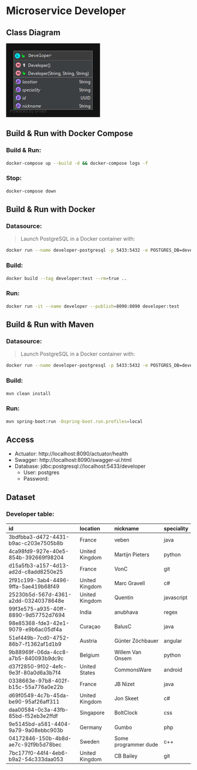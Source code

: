 # Microservice Developer

## Class Diagram

![](img/class-diagram.png)

## Build & Run with Docker Compose

### Build & Run:

```sh
docker-compose up --build -d && docker-compose logs -f
```

### Stop:

```sh
docker-compose down
```

## Build & Run with Docker

### Datasource:

> Launch PostgreSQL in a Docker container with:

```sh
docker run --name developer-postgresql -p 5433:5432 -e POSTGRES_DB=developer postgres:11.5-alpine
```

### Build:

```sh
docker build --tag developer:test --rm=true ..
```

### Run:

```sh
docker run -it --name developer --publish=8090:8090 developer:test
```

## Build & Run with Maven

### Datasource:

> Launch PostgreSQL in a Docker container with:

```sh
docker run --name developer-postgresql -p 5433:5432 -e POSTGRES_DB=developer postgres:11.5-alpine
```

### Build:

```sh
mvn clean install
```

### Run:

```sh
mvn spring-boot:run -Dspring-boot.run.profiles=local
```

## Access

- Actuator: http://localhost:8090/actuator/health
- Swagger: http://localhost:8090/swagger-ui.html
- Database: jdbc:postgresql://localhost:5433/developer
  - User: postgres
  - Password:

## Dataset

### Developer table:

| id                                   | location       | nickname             | speciality |
| :----------------------------------- | :------------- | :------------------- | :--------- |
| 3bdfbba3-d472-4431-b9ac-c203e7505b8b | France         | veben                | java       |
| 4ca98fd9-927e-40e5-854b-392669f98204 | United Kingdom | Martijn Pieters      | python     |
| d15a5fb3-a157-4d13-ad2d-c8add8250e25 | France         | VonC                 | git        |
| 2f91c199-3ab4-4496-9ffa-5ae419b68f49 | United Kingdom | Marc Gravell         | c#         |
| 25230b5d-567d-4361-a2dd-03240378648e | United Kingdom | Quentin              | javascript |
| 99f3e575-a935-40ff-8890-9d57752d7694 | India          | anubhava             | regex      |
| 98e85368-fde3-42e1-9079-e9b6ac05df4a | Curaçao        | BalusC               | java       |
| 51ef449b-7cd0-4752-86b7-f1362af1d1b9 | Austria        | Günter Zöchbauer     | angular    |
| 9b88969f-06da-4cc8-a7b5-840093b9dc9c | Belgium        | Willem Van Onsem     | python     |
| d37f2850-9f02-4efc-9e3f-80a0d6a3b7f4 | United States  | CommonsWare          | android    |
| 0338663e-97b8-402f-b15c-55a776a0e22b | France         | JB Nizet             | java       |
| d69f0549-4c7b-45da-be90-95af26aff311 | United Kingdom | Jon Skeet            | c#         |
| daa00584-0c3a-43fb-85bd-f52eb3e2ffdf | Singapore      | BoltClock            | css        |
| 9e5145bd-a581-4404-9a79-9a08ebbc903b | Germany        | Gumbo                | php        |
| 04172846-150b-4b8d-ae7c-92f9b5d78bec | Sweden         | Some programmer dude | c++        |
| 7bc177f0-44f4-4eb6-b9a2-54c333daa053 | United Kingdom | CB Bailey            | git        |
